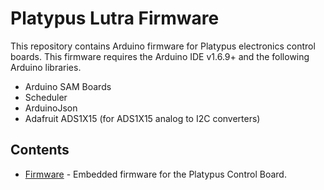 Platypus Lutra Firmware
=======================

This repository contains Arduino firmware for Platypus electronics
control boards. This firmware requires the Arduino IDE v1.6.9+ and the
following Arduino libraries.

* Arduino SAM Boards
* Scheduler
* ArduinoJson
* Adafruit ADS1X15 (for ADS1X15 analog to I2C converters)

Contents
--------
* [Firmware](./firmware) - Embedded firmware for the Platypus Control Board.
